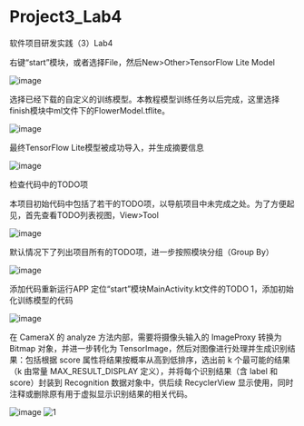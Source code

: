 # Project3_Lab4
软件项目研发实践（3）Lab4

右键“start”模块，或者选择File，然后New>Other>TensorFlow Lite Model

![image](https://github.com/user-attachments/assets/7f4eb672-5bab-403f-95d7-145f07ea41fb)

选择已经下载的自定义的训练模型。本教程模型训练任务以后完成，这里选择finish模块中ml文件下的FlowerModel.tflite。

![image](https://github.com/user-attachments/assets/395e4cb9-beaf-4709-999c-c239f606a9da)

最终TensorFlow Lite模型被成功导入，并生成摘要信息

![image](https://github.com/user-attachments/assets/eef93734-b2c4-4767-8683-07ec917d1037)

检查代码中的TODO项

本项目初始代码中包括了若干的TODO项，以导航项目中未完成之处。为了方便起见，首先查看TODO列表视图，View>Tool

![image](https://github.com/user-attachments/assets/1e5cd76f-edfa-486e-9a7c-83a9532fa451)

默认情况下了列出项目所有的TODO项，进一步按照模块分组（Group By）

![image](https://github.com/user-attachments/assets/273c44ea-2a22-4fcf-b4d7-c7b7f0842115)

添加代码重新运行APP
定位“start”模块MainActivity.kt文件的TODO 1，添加初始化训练模型的代码

![image](https://github.com/user-attachments/assets/fb0691fa-d897-49f3-8d08-04b83d6e42ea)

在 CameraX 的 analyze 方法内部，需要将摄像头输入的 ImageProxy 转换为 Bitmap 对象，并进一步转化为 TensorImage，然后对图像进行处理并生成识别结果：包括根据 score 属性将结果按概率从高到低排序，选出前 k 个最可能的结果（k 由常量 MAX_RESULT_DISPLAY 定义），并将每个识别结果（含 label 和 score）封装到 Recognition 数据对象中，供后续 RecyclerView 显示使用，同时注释或删除原有用于虚拟显示识别结果的相关代码。

![image](https://github.com/user-attachments/assets/99fd526d-260b-4667-be57-ea50eff2cfb6)
![1](https://github.com/user-attachments/assets/396ffe51-7442-42d9-b761-f0249ec82a43)



